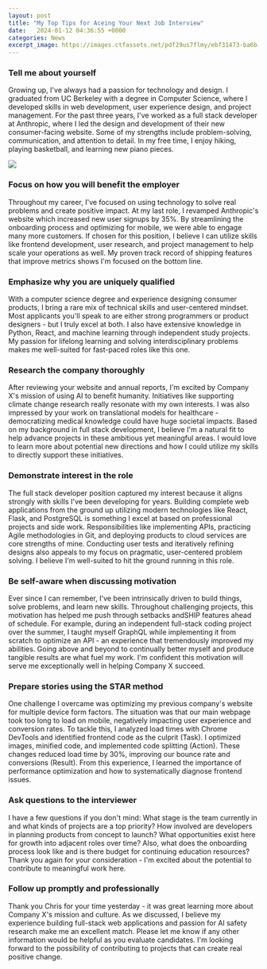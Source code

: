 ```yaml
---
layout: post
title: "My Top Tips for Aceing Your Next Job Interview"
date:   2024-01-12 04:36:55 +0000
categories: News
excerpt_image: https://images.ctfassets.net/pdf29us7flmy/ebf31473-ba6b-50c4-8757-f22217ac5bf5/fd5478f83a883e7ca8bb8d4000d06380/09_V4-01.jpg?w=720&amp;q=100&amp;fm=jpg
---
```

### Tell me about yourself
Growing up, I've always had a passion for technology and design. I graduated from UC Berkeley with a degree in Computer Science, where I developed skills in web development, user experience design, and project management. For the past three years, I've worked as a full stack developer at Anthropic, where I led the design and development of their new consumer-facing website. Some of my strengths include problem-solving, communication, and attention to detail. In my free time, I enjoy hiking, playing basketball, and learning new piano pieces.


![](https://images.ctfassets.net/pdf29us7flmy/ebf31473-ba6b-50c4-8757-f22217ac5bf5/fd5478f83a883e7ca8bb8d4000d06380/09_V4-01.jpg?w=720&amp;q=100&amp;fm=jpg)
### Focus on how you will benefit the employer
Throughout my career, I've focused on using technology to solve real problems and create positive impact. At my last role, I revamped Anthropic's website which increased new user signups by 35%. By streamlining the onboarding process and optimizing for mobile, we were able to engage many more customers. If chosen for this position, I believe I can utilize skills like frontend development, user research, and project management to help scale your operations as well. My proven track record of shipping features that improve metrics shows I'm focused on the bottom line.

### Emphasize why you are uniquely qualified  
With a computer science degree and experience designing consumer products, I bring a rare mix of technical skills and user-centered mindset. Most applicants you'll speak to are either strong programmers or product designers - but I truly excel at both. I also have extensive knowledge in Python, React, and machine learning through independent study projects. My passion for lifelong learning and solving interdisciplinary problems makes me well-suited for fast-paced roles like this one.

### Research the company thoroughly
After reviewing your website and annual reports, I'm excited by Company X's mission of using AI to benefit humanity. Initiatives like supporting climate change research really resonate with my own interests. I was also impressed by your work on translational models for healthcare - democratizing medical knowledge could have huge societal impacts. Based on my background in full stack development, I believe I'm a natural fit to help advance projects in these ambitious yet meaningful areas. I would love to learn more about potential new directions and how I could utilize my skills to directly support these initiatives.

### Demonstrate interest in the role 
The full stack developer position captured my interest because it aligns strongly with skills I've been developing for years. Building complete web applications from the ground up utilizing modern technologies like React, Flask, and PostgreSQL is something I excel at based on professional projects and side work. Responsibilities like implementing APIs, practicing Agile methodologies in Git, and deploying products to cloud services are core strengths of mine. Conducting user tests and iteratively refining designs also appeals to my focus on pragmatic, user-centered problem solving. I believe I'm well-suited to hit the ground running in this role.

### Be self-aware when discussing motivation
Ever since I can remember, I've been intrinsically driven to build things, solve problems, and learn new skills. Throughout challenging projects, this motivation has helped me push through setbacks andSHIP features ahead of schedule. For example, during an independent full-stack coding project over the summer, I taught myself GraphQL while implementing it from scratch to optimize an API - an experience that tremendously improved my abilities. Going above and beyond to continually better myself and produce tangible results are what fuel my work. I'm confident this motivation will serve me exceptionally well in helping Company X succeed.

### Prepare stories using the STAR method
One challenge I overcame was optimizing my previous company's website for multiple device form factors. The situation was that our main webpage took too long to load on mobile, negatively impacting user experience and conversion rates. To tackle this, I analyzed load times with Chrome DevTools and identified frontend code as the culprit (Task). I optimized images, minified code, and implemented code splitting (Action). These changes reduced load time by 30%, improving our bounce rate and conversions (Result). From this experience, I learned the importance of performance optimization and how to systematically diagnose frontend issues.

### Ask questions to the interviewer
I have a few questions if you don't mind: What stage is the team currently in and what kinds of projects are a top priority? How involved are developers in planning products from concept to launch? What opportunities exist here for growth into adjacent roles over time? Also, what does the onboarding process look like and is there budget for continuing education resources? Thank you again for your consideration - I'm excited about the potential to contribute to meaningful work here.

### Follow up promptly and professionally
Thank you Chris for your time yesterday - it was great learning more about Company X's mission and culture. As we discussed, I believe my experience building full-stack web applications and passion for AI safety research make me an excellent match. Please let me know if any other information would be helpful as you evaluate candidates. I'm looking forward to the possibility of contributing to projects that can create real positive change.